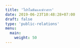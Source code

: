```yaml
---
title: 'โปรโมชันและข่าวสาร'
date: 2019-06-23T10:48:28+07:00
draft: false
type: 'public-relations'
menu:
  main:
    weight: 50
---
```

